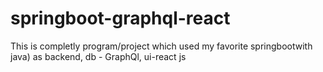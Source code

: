 # springboot-graphql-react
This is completly program/project which used my favorite springbootwith java) as backend, db - GraphQl, ui-react js
